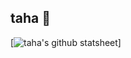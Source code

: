 ## taha :ghost:

[![taha's github statsheet](https://github-readme-stats.vercel.app/api?username=taha4tw)]
